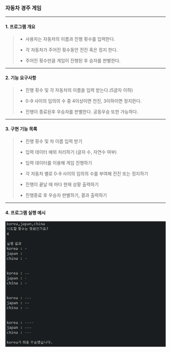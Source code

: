 ### 자동차 경주 게임

---
#### 1. 프로그램 개요

> * 사용자는 자동차의 이름과 진행 횟수를 입력한다.
>
> * 각 자동차가 주어진 횟수동안 전진 혹은 정지 한다.
>
> * 주어진 횟수만큼 게임이 진행된 후 승자를 판별한다.

---
#### 2. 기능 요구사항

> * 진행 횟수 및 각 자동차의 이름을 입력 받는다.(5글자 이하)
>
> * 0-9 사이의 임의의 수 중 4이상이면 전진, 3이하이면 정지한다.
>
> * 진행이 종료된후 우승자를 판별한다. 공동우승 또한 가능하다. 

---
#### 3. 구현 기능 목록

> * 진행 횟수 및 차 이름 입력 받기
>
> * 입력 데이터 예외 처리하기 (글자 수, 자연수 여부)
>
> * 입력 데이터를 이용해 게임 진행하기
>
> * 각 자동차 별로 0-9 사이의 임의의 수를 부여해 전진 또는 정지하기
>
> * 진행이 끝날 때 마다 현재 상황 출력하기
>
> * 진행종료 후 우승자 판별하기, 결과 출력하기

---
#### 4. 프로그램 실행 예시

![result](./images/result.png)